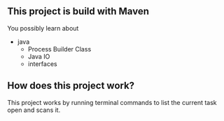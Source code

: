 ## This project is build with Maven

You possibly learn about
- java
    - Process Builder Class
    - Java IO
    - interfaces

## How does this project work?

This project works by running terminal commands to list the current task open and scans it.
